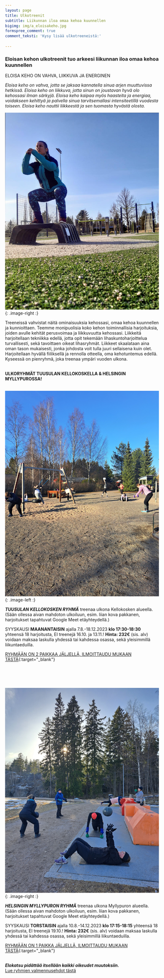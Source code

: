 ```yaml
---
layout: page
title: Ulkotreenit
subtitle: Liikunnan iloa omaa kehoa kuunnellen
bigimg: img/a_eloisakeho.jpg
formspree_comment: true
comment_teksti: 'Kysy lisää ulkotreeneistä:'

---
```

### **Eloisan kehon ulkotreenit**  tuo arkeesi liikunnan iloa omaa kehoa kuunnellen

<p></p>
<p class="otsikkolistapalkki">
ELOISA KEHO ON VAHVA, LIIKKUVA JA ENERGINEN
</p>

_Eloisa keho on vahva, jotta se jaksaa kannatella sinua arjen muuttuvissa hetkissä.
Eloisa keho on liikkuva, jotta sinun on joustavan hyvä olo kehossasi ilman särkyjä.
Eloisa keho kaipaa myös haasteita ja energiaa, voidakseen kehittyä ja palvella sinua tarvitsemallasi intensiteetillä
vuodesta toiseen. Eloisa keho nauttii liikkeestä ja sen tuomasta hyvästä olosta._

![Pienryhmätreeni](/img/kellokosken_pienryhma.jpg "eloisan kehon ulkotreenit"){: .image-right :}

Treeneissä vahvistat näitä ominaisuuksia kehossasi, omaa kehoa kuunnellen ja kunnioittaen. Teemme monipuolisia koko kehon toiminnallisia harjoituksia, joiden avulle kehität perusvoimaa ja liikkuvuutta kehossasi. Liikkeitä harjoitellaan tekniikka edellä, jotta opit tekemään lihaskuntoharjoittelua turvallisesti, sekä tavoittaen oikeat lihasryhmät. Liikkeet skaalataan aina oman tason mukaisesti, jonka johdosta voit tulla juuri sellaisena kuin olet. Harjoitellaan hyvällä fiiliksellä ja rennolla otteella, oma kehotuntemus edellä. Kyseessä on pienryhmä, joka treenaa ympäri vuoden ulkona.  <br/><br/>

**ULKORYHMÄT TUUSULAN KELLOKOSKELLA & HELSINGIN MYLLYPUROSSA!** <br/><br/>

![Pienryhmätreeni](/img/kellokoski_treeni.jpg "Kellokosken pienryhma"){: .image-left :}

**_TUUSULAN KELLOKOSKEN RYHMÄ_**
treenaa ulkona Kellokosken alueella. (Sään ollessa aivan mahdoton ulkoiluun, esim. liian kova pakkanen, harjoitukset tapahtuvat Google Meet etäyhteydellä.) 

SYYSKAUSI **MAANANTAISIN** ajalla 7.8.-18.12.2023 **klo 17:30-18:30**  yhteensä 18 harjoitusta, EI treenejä 16.10. ja 13.11.!
**Hinta: 232€** (sis. alv) voidaan maksaa laskulla yhdessä tai kahdessa osassa, sekä yleisimmillä liikuntaeduilla.

[RYHMÄÄN ON 2 PAIKKAA JÄLJELLÄ, ILMOITTAUDU MUKAAN TÄSTÄ](https://forms.gle/a2qvXNoqA6cYdJHX6){:target="_blank"}
<br/><br/>
<br/><br/>
<br/><br/>
![Pienryhmätreeni](/img/myllypuro_treeni.jpg "Myllypuron pienryhmä"){: .image-right :}

***HELSINGIN MYLLYPURON RYHMÄ***
treenaa ulkona Myllypuron alueella. (Sään ollessa aivan mahdoton ulkoiluun, esim. liian kova pakkanen, harjoitukset tapahtuvat Google Meet etäyhteydellä.)

SYYSKAUSI **TORSTAISIN** ajalla 10.8.-14.12.2023 **klo 17:15-18:15**  yhteensä 18 harjoitusta, EI treenejä 19.10.!
**Hinta: 232€** (sis. alv) voidaan maksaa laskulla yhdessä tai kahdessa osassa, sekä yleisimmillä liikuntaeduilla.

[RYHMÄÄN ON 1 PAIKKA JÄLJELLÄ, ILMOITTAUDU MUKAAN TÄSTÄ](https://forms.gle/Jd4VtwoX4M9b1xQR9){:target="_blank"}
<br/><br/>

**_Elokatsu pidättää itsellään kaikki oikeudet muutoksiin._**  
[Lue ryhmien valmennusehdot tästä](/valmennusehdot)